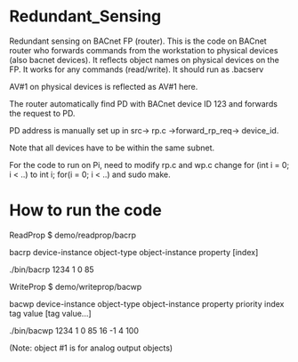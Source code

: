 # Redundant_Sensing

Redundant sensing on BACnet FP (router). This is the code on BACnet router who forwards commands from the workstation to physical devices (also bacnet devices). It reflects object names on physical devices on the FP. It works for any commands (read/write). It should run as .bacserv

AV#1 on physical devices is reflected as AV#1 here.

The router automatically find PD with BACnet device ID 123 and forwards the request to PD.

PD address is manually set up in src-> rp.c ->forward_rp_req-> device_id.

Note that all devices have to be within the same subnet.

For the code to run on Pi, need to modify rp.c and wp.c change for (int i = 0; i < ..) to int i; for(i = 0; i < ..)
and sudo make.

# How to run the code 

ReadProp $ demo/readprop/bacrp

bacrp device-instance object-type object-instance property [index]

./bin/bacrp 1234 1 0 85

WriteProp $ demo/writeprop/bacwp

bacwp device-instance object-type object-instance property priority index tag value [tag value...]

./bin/bacwp 1234 1 0 85 16 -1 4 100

(Note: object #1 is for analog output objects)
